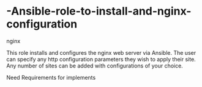 # -Ansible-role-to-install-and-nginx-configuration


nginx

This role installs and configures the nginx web server via Ansible. The user can specify any http configuration parameters they wish to apply their site. Any number of sites can be added with configurations of your choice.

Need Requirements for implements
